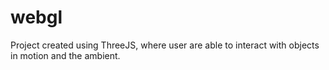 # webgl
Project created using ThreeJS, where user are able to interact with objects in motion and the ambient.
